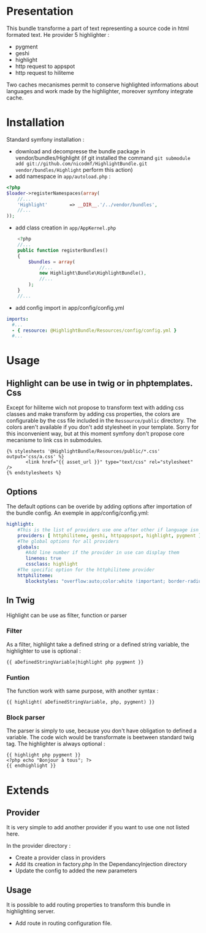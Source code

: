 Presentation
============
This bundle transforme a part of text representing a source code in html formated text. He provider 5 highlighter :

- pygment
- geshi
- highlight
- http request to appspot
- http request to hiliteme

Two caches mecanismes permit to conserve highlighted informations about languages and work made by the highlighter, moreover symfony integrate cache.

Installation
============
Standard symfony installation :

- download and decompresse the bundle package in vendor/bundles/Highlight (if git installed the command  `git submodule add git://github.com/nicodmf/HighlightBundle.git vendor/bundles/Highlight` perform this action)
- add namespace in `app/autoload.php` :

``` php
<?php
$loader->registerNamespaces(array(
    //...
    'Highlight'        => __DIR__.'/../vendor/bundles',
    //...
));
```

- add class creation in `app/AppKernel.php`

``` php
    <?php
    //...
    public function registerBundles()
    {
        $bundles = array(
            //...
            new Highlight\Bundle\HighlightBundle(),
            //...
        );
    }
    //...
```

- add config import in app/config/config.yml

``` yaml
imports:
  #...
  - { resource: @HighlightBundle/Resources/config/config.yml }
  #...
```

Usage
=====
Highlight can be use in twig or in phptemplates.
Css
---
Except for hiliteme wich not propose to transform text with adding css classes and make transform by adding css properties, the colors are configurable by the css file included in the `Ressource/public` directory. The colors aren't available if you don't add stylesheet in your template. Sorry for this inconvenient way, but at this moment symfony don't propose core mecanisme to link css in submodules.

``` twig
{% stylesheets '@HighlightBundle/Resources/public/*.css' output='css/a.css' %}
       <link href="{{ asset_url }}" type="text/css" rel="stylesheet" />
{% endstylesheets %}
```

Options
-------
The default options can be overide by adding options after importation of the bundle config.
An exemple in app/config/config.yml:

``` yaml
highlight:
    #This is the list of providers use one after other if language isn't available
    providers: [ httphiliteme, geshi, httpappspot, highlight, pygment ]
    #The global options for all providers
    globals:
       #Add line number if the provider in use can display them
       linenos: true
       cssclass: highlight
    #The specific option for the httphiliteme provider
    httphiliteme:
       blockstyles: "overflow:auto;color:white !important; border-radius:10px;"
```

In Twig
-------
Highlight can be use as filter, function or parser

### Filter
As a filter, highlight take a defined string or a defined string variable, the highlighter to use is optional :

```
{{ aDefinedStringVariable|highlight php pygment }}
```

### Funtion
The function work with same purpose, with another syntax :

```
{{ highlight( aDefinedStringVariable, php, pygment) }}
```

### Block parser
The parser is simply to use, because you don't have obligation to defined a variable. The code wich would be transformate is beetween standard twig tag. The highlighter is always optional :

```
{{ highlight php pygment }}
<?php echo "Bonjour à tous"; ?>
{{ endhighlight }}
```

Extends
=======
Provider
--------
It is very simple to add another provider if you want to use one not listed here.

In the provider directory :

 - Create a provider class in providers
 - Add its creation in factory.php
In the DependancyInjection directory
 - Update the config to added the new parameters

Usage
-----
It is possible to add routing properties to transform this bundle in highlighting server.

 - Add route in routing configuration file.
